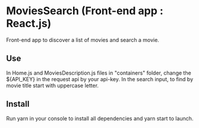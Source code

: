 # MoviesSearch (Front-end app : React.js)

Front-end app to discover a list of movies and search a movie.

## Use

In Home.js and MoviesDescription.js files in "containers" folder, change the ${API_KEY} in the request api by your api-key.
In the search input, to find by movie title start with uppercase letter.

## Install

Run yarn in your console to install all dependencies and yarn start to launch.
